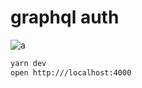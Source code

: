 # graphql auth

![a](https://user-images.githubusercontent.com/2933593/35652433-7122796a-0698-11e8-98dd-3955ce67cd8b.gif)

```sh
yarn dev
open http:///localhost:4000
```
